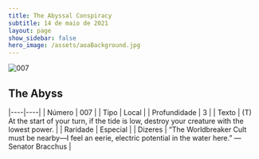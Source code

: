 ```yaml
---
title: The Abyssal Conspiracy
subtitle: 14 de maio de 2021
layout: page
show_sidebar: false
hero_image: /assets/aoaBackground.jpg
---
```


![007](https://cards-keyforge.s3.eu-north-1.amazonaws.com/media/en/tac/007.png)

## The Abyss

|----|----|
| Número | 007 |
| Tipo | Local |
| Profundidade | 3 |
| Texto | (T) At the start of your turn, if the tide is low, destroy your creature with the lowest power. |
| Raridade | Especial |
| Dizeres | “The Worldbreaker Cult must be nearby—I feel an eerie, electric potential in the water here.” —Senator Bracchus |
